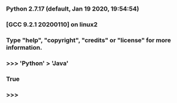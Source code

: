 ### Python 2.7.17 (default, Jan 19 2020, 19:54:54)
### [GCC 9.2.1 20200110] on linux2
### Type "help", "copyright", "credits" or "license" for more information.
### >>> 'Python' > 'Java'
### True
### >>> 
